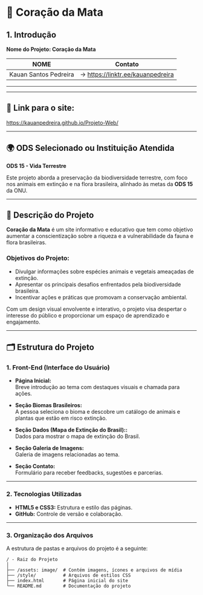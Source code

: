 # 🌳 **Coração da Mata**

## 1. Introdução

**Nome do Projeto: Coração da Mata**

NOME                               |Contato
-----------------------------------|----------------------------------------
Kauan Santos Pedreira              |-> https://linktr.ee/kauanpedreira
----------------------------------------------------------------------------

---

## 🔎 **Link para o site:**

https://kauanpedreira.github.io/Projeto-Web/

---

## 🌍 **ODS Selecionado ou Instituição Atendida**
**ODS 15 - Vida Terrestre**  

Este projeto aborda a preservação da biodiversidade terrestre, com foco nos animais em extinção e na flora brasileira, alinhado às metas da **ODS 15** da ONU.

---

## 📖 **Descrição do Projeto**
**Coração da Mata** é um site informativo e educativo que tem como objetivo aumentar a conscientização sobre a riqueza e a vulnerabilidade da fauna e flora brasileiras.

### **Objetivos do Projeto**:
- Divulgar informações sobre espécies animais e vegetais ameaçadas de extinção.  
- Apresentar os principais desafios enfrentados pela biodiversidade brasileira.  
- Incentivar ações e práticas que promovam a conservação ambiental.  

Com um design visual envolvente e interativo, o projeto visa despertar o interesse do público e proporcionar um espaço de aprendizado e engajamento.

---

## 🗂️ **Estrutura do Projeto**

### **1. Front-End (Interface do Usuário)**
- **Página Inicial:**  
  Breve introdução ao tema com destaques visuais e chamada para ações.  

- **Seção Biomas Brasileiros:**  
  A pessoa seleciona o bioma e descobre um catálogo de animais e plantas que estão em risco extinção.  

- **Seção Dados (Mapa de Extinção do Brasil)::**  
  Dados para mostrar o mapa de extinção do Brasil.

- **Seção Galeria de Imagens:**  
  Galeria de imagens relacionadas ao tema.

- **Seção Contato:**  
  Formulário para receber feedbacks, sugestões e parcerias.

---


### **2. Tecnologias Utilizadas**
- **HTML5 e CSS3:** Estrutura e estilo das páginas.    
- **GitHub:** Controle de versão e colaboração.  

---

### **3. Organização dos Arquivos**
A estrutura de pastas e arquivos do projeto é a seguinte:

```plaintext
/ - Raiz do Projeto
│
├── /assets: image/  # Contém imagens, ícones e arquivos de mídia
├── /style/          # Arquivos de estilos CSS
├── index.html       # Página inicial do site
└── README.md        # Documentação do projeto
